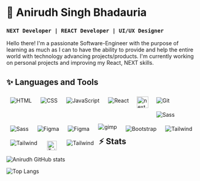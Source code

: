 # 🌃 Anirudh Singh Bhadauria

<!-- <h3 style="background-color: #6DA9E4; border-radius:5px; color:black; padding: 0.25rem; text-align: center; font-weight: 800; font-family: monospace;"> NEXT Developer | REACT Developer | UI/UX Designer </h3> -->

### **`NEXT Developer | REACT Developer | UI/UX Designer`**

Hello there! I'm a passionate Software-Engineer with the purpose of learning as much as I can to have the ability to provide and help the entire world with technology advancing projects/products. I'm currently working on personal projects and improving my React, NEXT skills.

## **✨ Languages and Tools**

<img align="left" alt="HTML" style="padding:10px;" src="https://img.icons8.com/color/30/null/html-5--v1.png" />

<img align="left" alt="CSS" style="padding:10px;" src="https://img.icons8.com/fluency/30/null/css3.png" />

<img align="left" alt="JavaScript" style="padding:10px;" src="https://img.icons8.com/color/30/null/javascript--v1.png" />

<img align="left" alt="React" style="padding:10px;" src="https://img.icons8.com/color/30/null/react-native.png" />

<img align="left" alt="next" width='30px' style="padding:8px;" src="https://firebasestorage.googleapis.com/v0/b/everything-shivpuri-c7a4f.appspot.com/o/next.png?alt=media&token=c96879a5-d28a-4a2d-85b4-fdcb5f95d20c" />

<img align="left" alt="Git" style="padding:10px;" src="https://img.icons8.com/color/30/null/git.png" />

<img align="left" alt="Sass" style="padding:10px;" src="https://img.icons8.com/color-glass/30/null/github--v1.png" />

<img align="left" alt="Sass" style="padding:10px;" src="https://img.icons8.com/color/30/null/sass.png" />

<img align="left" alt="Figma" style="padding:10px;" src="https://img.icons8.com/fluency/28/null/figma.png" />

<img align="left" alt="Figma" style="padding:10px;" src="https://img.icons8.com/color-glass/30/null/behance.png" />

<img align="left" alt="gimp" style="padding:5px 10px;" src="https://img.icons8.com/doodle/40/null/gimp.png" />

<img align="left" alt="Bootstrap" style="padding:10px;" src="https://img.icons8.com/color/30/null/bootstrap.png" />

<img align="left" alt="Tailwind" style="padding:10px;" src="https://img.icons8.com/color/30/null/tailwindcss.png" />

<img align="left" alt="Tailwind" style="padding:10px;" src="https://img.icons8.com/color/30/null/replit.png" />

<img align="left" alt="Tailwind" width='25px' style="padding:13px;" src="https://firebasestorage.googleapis.com/v0/b/everything-shivpuri-c7a4f.appspot.com/o/vecel.png?alt=media&token=321dd0a9-5e6d-4427-8881-fc995d5c1188" />

<img align="left" alt="Tailwind" style="padding:10px;" src="https://img.icons8.com/color/30/null/firebase.png" />
<br/>
<br/>

## **⚡ Stats**

![Anirudh GitHub stats](https://github-readme-stats.vercel.app/api?username=AnirudhSinghBhadauria&&hide=contribs&show_icons=true&theme=vision-friendly-dark&hide_border=true)

![Top Langs](https://github-readme-stats.vercel.app/api/top-langs/?username=AnirudhSinghBhadauria&hide=html&layout=compact&langs_count=6&theme=vision-friendly-dark&hide_border=true)
